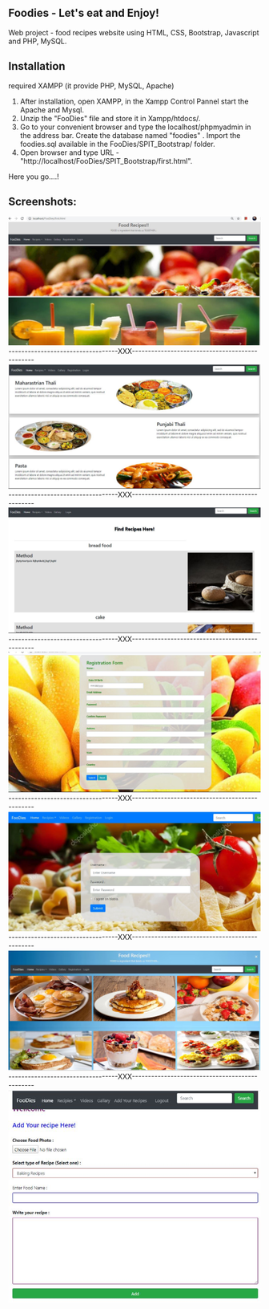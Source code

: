 ## Foodies - Let's eat and Enjoy!
Web project - food recipes website using HTML, CSS, Bootstrap, Javascript and PHP, MySQL.

## Installation
required XAMPP (it provide PHP, MySQL, Apache)
1) After installation, open XAMPP, in the Xampp Control Pannel start the Apache and Mysql.
2) Unzip the "FooDies" file and store it in Xampp/htdocs/.
3) Go to your convenient browser and type the localhost/phpmyadmin in the address bar. Create the database named "foodies" . Import the foodies.sql available in the FooDies/SPIT_Bootstrap/ folder.
3) Open browser and type URL - "http://localhost/FooDies/SPIT_Bootstrap/first.html".

Here you go....!

## Screenshots:
![Home img]( https://github.com/waghtejashri/FooDies/blob/master/Food_home.JPG)
----------------------------------XXX-----------------------------------------------
![Home img]( https://github.com/waghtejashri/FooDies/blob/master/home1_food.JPG)
----------------------------------XXX-----------------------------------------------
![Home img]( https://github.com/waghtejashri/FooDies/blob/master/recipe.JPG)
----------------------------------XXX-----------------------------------------------
![Home img]( https://github.com/waghtejashri/FooDies/blob/master/reg_food.JPG)
----------------------------------XXX-----------------------------------------------
![Home img]( https://github.com/waghtejashri/FooDies/blob/master/login_food.JPG)
----------------------------------XXX-----------------------------------------------
![Home img]( https://github.com/waghtejashri/FooDies/blob/master/gallery.JPG)
----------------------------------XXX-----------------------------------------------
![Home img]( https://github.com/waghtejashri/FooDies/blob/master/add_recipe.JPG)
